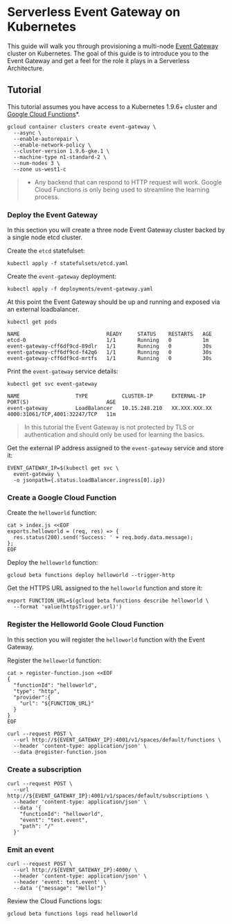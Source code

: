 # Serverless Event Gateway on Kubernetes

This guide will walk you through provisioning a multi-node [Event Gateway](https://github.com/serverless/event-gateway) cluster on Kubernetes. The goal of this guide is to introduce you to the Event Gateway and get a feel for the role it plays in a Serverless Architecture.

## Tutorial

This tutorial assumes you have access to a Kubernetes 1.9.6+ cluster and [Google Cloud Functions](https://cloud.google.com/functions)*.

```
gcloud container clusters create event-gateway \
  --async \
  --enable-autorepair \
  --enable-network-policy \
  --cluster-version 1.9.6-gke.1 \
  --machine-type n1-standard-2 \
  --num-nodes 3 \
  --zone us-west1-c
```

> * Any backend that can respond to HTTP request will work. Google Cloud Functions is only being used to streamline the learning process.

### Deploy the Event Gateway

In this section you will create a three node Event Gateway cluster backed by a single node etcd cluster.

Create the `etcd` statefulset:

```
kubectl apply -f statefulsets/etcd.yaml
```

Create the `event-gateway` deployment:

```
kubectl apply -f deployments/event-gateway.yaml
```

At this point the Event Gateway should be up and running and exposed via an external loadbalancer.

```
kubectl get pods
```
```
NAME                            READY     STATUS    RESTARTS   AGE
etcd-0                          1/1       Running   0          1m
event-gateway-cff6df9cd-89dlr   1/1       Running   0          30s
event-gateway-cff6df9cd-f42q6   1/1       Running   0          30s
event-gateway-cff6df9cd-mrtfs   1/1       Running   0          30s
```

Print the `event-gateway` service details:

```
kubectl get svc event-gateway
```
```
NAME                  TYPE           CLUSTER-IP      EXTERNAL-IP     PORT(S)                         AGE
event-gateway         LoadBalancer   10.15.248.210   XX.XXX.XXX.XX   4000:31061/TCP,4001:32247/TCP   11m
```

> In this tutorial the Event Gateway is not protected by TLS or authentication and should only be used for learning the basics.

Get the external IP address assigned to the `event-gateway` service and store it:

```
EVENT_GATEWAY_IP=$(kubectl get svc \
  event-gateway \
  -o jsonpath={.status.loadBalancer.ingress[0].ip})
```

### Create a Google Cloud Function

Create the `helloworld` function:

```
cat > index.js <<EOF
exports.helloworld = (req, res) => {
  res.status(200).send('Success: ' + req.body.data.message);
};
EOF
```

Deploy the `helloworld` function:

```
gcloud beta functions deploy helloworld --trigger-http
```

Get the HTTPS URL assigned to the `helloworld` function and store it:

```
export FUNCTION_URL=$(gcloud beta functions describe helloworld \
  --format 'value(httpsTrigger.url)')
```

### Register the Helloworld Goole Cloud Function

In this section you will register the `helloworld` function with the Event Gateway.

Register the `helloworld` function:

```
cat > register-function.json <<EOF
{
  "functionId": "helloworld",
  "type": "http",
  "provider":{
    "url": "${FUNCTION_URL}"
  }
}
EOF
```

```
curl --request POST \
  --url http://${EVENT_GATEWAY_IP}:4001/v1/spaces/default/functions \
  --header 'content-type: application/json' \
  --data @register-function.json
```

### Create a subscription

```
curl --request POST \
  --url http://${EVENT_GATEWAY_IP}:4001/v1/spaces/default/subscriptions \
  --header 'content-type: application/json' \
  --data '{
    "functionId": "helloworld",
    "event": "test.event",
    "path": "/"
  }'
```

### Emit an event

```
curl --request POST \
  --url http://${EVENT_GATEWAY_IP}:4000/ \
  --header 'content-type: application/json' \
  --header 'event: test.event' \
  --data '{"message": "Hello!"}'
```

Review the Cloud Functions logs:

```
gcloud beta functions logs read helloworld
```
